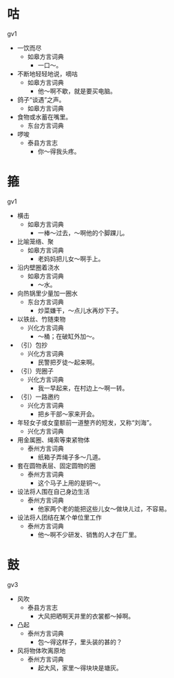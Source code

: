 # 咕
gv1
+ 一饮而尽
  * 如皋方言词典
    - 一口～。
+ 不断地轻轻地说，嘀咕
  * 如皋方言词典
    - 他～啊不歇，就是要买电脑。
+ 鸽子“谈遇”之声。
  * 如皋方言词典
+ 食物或水蓄在嘴里。
  * 东台方言词典
+ 啰唆
  * 泰县方言志
    - 你～得我头疼。

# 箍
gv1
+ 横击
  * 如皋方言词典
    - 一棒～过去，～啊他的个脚踝儿。
+ 比喻笼络、聚
  * 如皋方言词典
    - 老妈妈把儿女～啊手上。
+ 沿内壁圈着浇水
  * 如皋方言词典
    - ～水。
+ 向热锅里少量加一圈水
  * 东台方言词典
    - 炒菜嫌干，～点儿水再炒下子。
+ 以铁丝、竹随束物
  * 兴化方言词典
    - ～桶；在破缸外加～。
+ （引）包抄
  * 兴化方言词典
    - 民警把歹徒～起来啊。
+ （引）兜圈子
  * 兴化方言词典
    - 我一早起来，在村边上～啊一转。
+ （引）一路邀约
  * 兴化方言词典
    - 把乡干部～家来开会。
+ 年轻女子或女童额前一道整齐的短发，又称“刘海”。
  * 兴化方言词典
+ 用金属圈、绳索等束紧物体
  * 泰州方言词典
    - 纸箱子弄绳子多～几道。
+ 套在圆物表层、固定圆物的圈
  * 泰州方言词典
    - 这个马子上用的是铜～。
+ 设法将人围在自己身边生活
  * 泰州方言词典
    - 他家两个老的能把这些儿女～做块ㄦ过，不容易。
+ 设法将人团结在某个单位里工作
  * 泰州方言词典
    - 他～啊不少研发、销售的人才在厂里。

# 鼓
gv3
+ 风吹
  * 泰县方言志
    - 大风把晒啊天井里的衣裳都～掉啊。
+ 凸起
  * 泰州方言词典
    - 包～得这样子，里头装的甚的？
+ 风将物体吹离原地
  * 泰州方言词典
    - 起大风，家里～得块块是塘灰。
